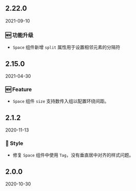## 2.22.0

2021-09-10

### 🆕 功能升级

- `Space` 组件新增 `split` 属性用于设置相邻元素的分隔符

## 2.15.0

2021-04-30

### 🆕 Feature

- `Space` 组件 `size` 支持数传入组以配置环绕间距。



## 2.1.2

2020-11-13

### 💅 Style

- 修复 `Space` 组件中使用 `Tag`，没有垂直居中对齐的样式问题。

## 2.0.0

2020-10-30

